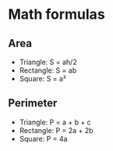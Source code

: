 # Math formulas
## Area
- Triangle: S = ah/2
- Rectangle: S = ab
- Square: S = a²

## Perimeter
- Triangle: P = a + b + c
- Rectangle: P = 2a + 2b
- Square: P = 4a
